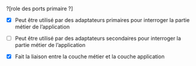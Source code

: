 ?[role des ports primaire ?]
-[x] Peut être utilisé par des adaptateurs primaires pour interroger la partie métier de l’application
-[ ] Peut être utilisé par des adaptateurs secondaires pour interroger la partie métier de l’application
-[x] Fait la liaison entre la couche métier et la couche application

